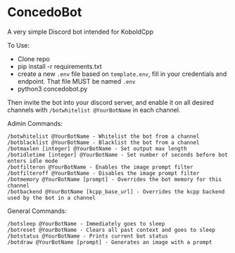 # ConcedoBot
A very simple Discord bot intended for KoboldCpp

To Use:
- Clone repo
- pip install -r requirements.txt
- create a new `.env` file based on `template.env`, fill in your credentials and endpoint. That file MUST be named `.env`
- python3 concedobot.py

Then invite the bot into your discord server, and enable it on all desired channels with `/botwhitelist @YourBotName` in each channel.

Admin Commands:
```
/botwhitelist @YourBotName - Whitelist the bot from a channel
/botblacklist @YourBotName - Blacklist the bot from a channel
/botmaxlen [integer] @YourBotName - Set output max length
/botidletime [integer] @YourBotName - Set number of seconds before bot enters idle mode
/botfilteron @YourBotName - Enables the image prompt filter
/botfilteroff @YourBotName - Disables the image prompt filter
/botmemory @YourBotName [prompt] - Overrides the bot memory for this channel
/botbackend @YourBotName [kcpp_base_url] - Overrides the kcpp backend used by the bot in a channel
```

General Commands:
```
/botsleep @YourBotName - Immediately goes to sleep
/botreset @YourBotName - Clears all past context and goes to sleep
/botstatus @YourBotName - Prints current bot status
/botdraw @YourBotName [prompt] - Generates an image with a prompt
```
